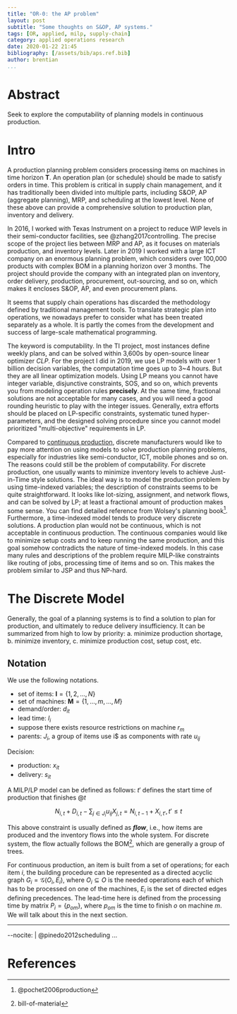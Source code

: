 ```yaml
---
title: "OR-0: the AP problem"
layout: post
subtitle: "Some thoughts on S&OP, AP systems."
tags: [OR, applied, milp, supply-chain]
category: applied operations research
date: 2020-01-22 21:45
bibliography: [/assets/bib/aps.ref.bib]
author: brentian
...
```


# Abstract

Seek to explore the computability of planning models in continuous production.


# Intro

A production planning problem considers processing items on machines in time horizon $\mathbf{T}$.  An operation plan (or schedule) should be made to satisfy orders in time.   This problem is critical in supply chain management, and it has traditionally been divided into multiple parts, including S&OP, AP (aggregate planning), MRP, and scheduling at the lowest level. None of these above can provide a comprehensive solution to production plan, inventory and delivery. 

In 2016, I worked with Texas Instrument on a project to reduce WIP levels in their semi-conductor facilities, see @zhang2017controlling.  The precise scope of the project lies between MRP and AP, as it focuses on materials production, and inventory levels.  Later in 2019 I worked with a large ICT company on an enormous planning problem, which considers over 100,000 products with complex BOM in a planning horizon over 3 months. The project should provide the company with an integrated plan on inventory, order delivery, production, procurement, out-sourcing, and so on, which makes it encloses S&OP, AP, and even procurement plans.  

It seems that supply chain operations has discarded the methodology defined by traditional management tools.  To translate strategic plan into operations, we nowadays prefer to consider what has been treated separately as a whole.  It is partly the comes from the development and success of large-scale mathematical programming.  

The keyword is computability. In the TI project, most instances define weekly plans, and can be solved within 3,600s by open-source linear optimizer *CLP*. For the project I did in 2019, we use LP models with over 1 billion decision variables, the computation time goes up to 3~4 hours.  But they are all linear optimization models.  Using LP means you cannot have integer variable, disjunctive constraints, SOS, and so on, which prevents you from modeling operation rules **precisely**.  At the same time, fractional solutions are not acceptable for many cases, and you will need a good rounding heuristic to play with the integer issues.  Generally, extra efforts should be placed on LP-specific constraints, systematic tuned hyper-parameters, and the designed solving procedure since you cannot model prioritized "multi-objective" requirements in LP.

Compared to [continuous production](https://en.wikipedia.org/wiki/Continuous_production), discrete manufacturers would like to pay more attention on using models to solve production planning problems, especially for industries like semi-conductor, ICT, mobile phones and so on.  The reasons could still be the problem of computability.  For discrete production, one usually wants to minimize inventory levels to achieve Just-in-Time style solutions.  The ideal way is to model the production problem by using time-indexed variables; the description of constraints seems to be quite straightforward.  It looks like lot-sizing, assignment, and network flows, and can be solved by LP; at least a fractional amount of production makes some sense.  You can find detailed reference from Wolsey's planning book[^wolsey].  Furthermore, a time-indexed model tends to produce very discrete solutions. A production plan would not be continuous, which is not acceptable in continuous production.  The continuous companies would like to minimize setup costs and to keep running the same production, and this goal somehow contradicts the nature of time-indexed models.  In this case many rules and descriptions of the problem require MILP-like constraints like routing of jobs, processing time of items and so on. This makes the problem similar to JSP and thus NP-hard.

[^wolsey]: @pochet2006production


# The Discrete Model

Generally, the goal of a planning systems is to find a solution to plan for production, and ultimately to reduce delivery insufficiency.  It can be summarized from high to low by priority: a. minimize production shortage, b. minimize inventory, c. minimize production cost, setup cost, etc.


## Notation

We use the following notations.

- set of items: $\mathbf{I} = \{1, 2, ..., N\}$ 
- set of machines: $\mathbf{M} = \{1, ..., m, ...,M \}$
- demand/order: $d_{it}$ 
- lead time: $l_i$
- suppose there exists resource restrictions on machine $r_{m}$
- parents: $J_{i}$, a group of items use i$ as components with rate $u_{ij}$

Decision:

- production: $x_{it}$ 
- delivery: $s_{it}$

A MILP/LP model can be defined as follows: $t'$ defines the start time of production that finishes \@$t$

$$N_{i,t} + D_{i, t} - \sum_{j\in J_i} u_{ij} X_{j, t}= N_{i,t-1} + X_{i, t'}, t' \le t$$ 

This above constraint is usually defined as ***flow***, i.e., how items are produced and the inventory flows into the whole system. For discrete system, the flow actually follows the BOM[^2], which are generally a group of trees.

[^2]: bill-of-material

For continuous production, an item is built from a set of operations; for each item $i$, the building procedure can be represented as a directed acyclic graph $G_i = \mathcal{G}(O_i, E_i)$, where $O_i \subseteq O$ is the needed operations each of which has to be processed on one of the machines, $E_i$ is the set of directed edges defining precedences.  The lead-time here is defined from the processing time by matrix $P_i = \{p_{om}\}$, where $p_{om}$ is the time to finish $o$ on machine $m$. We will talk about this in the next section.


---
--nocite: | 
  @pinedo2012scheduling
...

# References
